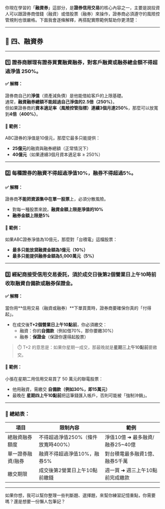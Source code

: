你現在學習的「**融資券**」這部分，是**證券信用交易**的核心內容之一，主要是說投資人可以跟證券商借錢（融資）或借股票（融券）來操作，證券商必須遵守的風險控管規則也很嚴格。下面我會逐條解釋，再搭配實際範例幫助你更清楚：

---

## 🔹 四、融資券

---

### 1️⃣ 證券商辦理有證券買賣融資融券，對客戶融資或融券總金額不得超過淨值 250%。

#### ✅ 解釋：
證券商自己的**淨值**（資產減負債）是他能借給客戶的上限基礎。  
通常，**融資融券總額不能超過自己淨值的2.5倍（250%）**。  
但如果證券商的**資本適足率（風險控管指標）連續3個月達250%**，那麼可以放寬到**4倍（400%）**。

#### 🧠 範例：
ABC證券的淨值是10億元，那麼它最多只能提供：
- **25億元**的融資與融券總額（正常情況下）
- **40億元**（如果連續3個月資本適足率 ≥ 250%）

---

### 2️⃣ 每種證券的融資不得超過淨值10%，融券不得超過5%。

#### ✅ 解釋：
證券商**不能把資源集中在單一股票**上，必須分散風險。

- 對每一種股票來說，**融資金額上限是淨值的10%**
- **融券金額上限是5%**

#### 🧠 範例：
如果ABC證券淨值為10億元，那麼對「台積電」這檔股票：
- **最多只能放貸融資金額為1億元（10%）**
- **最多只能提供融券金額為5,000萬元（5%）**

---

### 3️⃣ 經紀商接受信用交易委託，須於成交日後第2個營業日上午10時前收取融資自備款或融券保證金。

#### ✅ 解釋：
當你用**信用交易（融資或融券）**下單買賣時，證券商要確保你真的「付得起」。

- 在成交後**T+2個營業日上午10點前**，你必須繳交：
  - 融資：你的**自備款**（例如借70%，那你要繳30%）
  - 融券：**保證金**（保證你還得起股票）

> ⏱️ T+2 的意思是：如果你星期一成交，那最晚就是**星期三上午10點前**要繳交。

#### 🧠 範例：
小張在星期二用信用交易買了 50 萬元的聯電股票：
- 他用融資，需繳交 **自備款（例如30%，即15萬元）**
- 最晚在 **星期四上午10點前**把這筆錢匯入帳戶，否則可能被「強制沖銷」。

---

### 🔁 總結表：

| 項目 | 限制內容 | 範例 |
|------|----------|------|
| 總融資融券額度 | 不得超過淨值250%（條件放寬時400%） | 淨值10億 ➜ 最多融資/融券25~40億 |
| 單一證券融資/融券 | 融資不得超過淨值10%，融券5% | 對台積電最多融資1億、融券5千萬 |
| 繳交期限 | 成交後第2營業日上午10點前繳錢 | 週一買 ➜ 週三上午10點前完成繳款 |

---

如果你想，我可以幫你整理一些判斷題、選擇題，來幫你練習記憶重點，你需要嗎？還是想要一份懶人包筆記？
